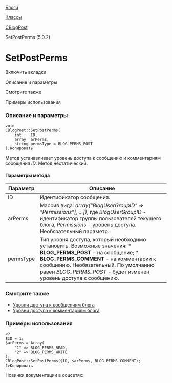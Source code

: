 [Блоги](/api_help/blogs/index.php)

[Классы](/api_help/blogs/classes/index.php)

[CBlogPost](/api_help/blogs/classes/cblogpost/index.php)

SetPostPerms (5.0.2)

SetPostPerms
============

Включить вкладки

Описание и параметры

Смотрите также

Примеры использования

### Описание и параметры

```
void
CBlogPost::SetPostPerms(
	int    ID,
	array  arPerms,
	string permsType = BLOG_PERMS_POST
);Копировать
```

Метод устанавливает уровень доступа к сообщению и комментариям сообщения *ID*. Метод нестатический.

#### Параметры метода

| Параметр | Описание |
| --- | --- |
| ID | Идентификатор сообщения. |
| arPerms | Массив вида: *array("BlogUserGroupID" => "Permissions"[, ...])*, где   *BlogUserGroupID* - идентификатор группы пользователей текущего блога,  *Permissions* - уровень доступа. Необязательный параметр. |
| permsType | Тип уровня доступа, который необходимо установить. Возможные значения:  * **BLOG\_PERMS\_POST** - на сообщение; * **BLOG\_PERMS\_COMMENT** - на комментарии к сообщению.  Необязательный. По умолчанию равен *BLOG\_PERMS\_POST* - будет изменен уровень доступа к сообщению. |

### Смотрите также

* [Уровни доступа к сообщениям блога](/api_help/blogs/constant.php#pperms)
* [Уровни доступа к комментариям блога](/api_help/blogs/constant.php#)

### Примеры использования

```
<?
$ID = 1;
$arPerms = Array(
	"1" => BLOG_PERMS_READ,
	"2" => BLOG_PERMS_WRITE
);
CBlogPost::SetPostPerms($ID, $arPerms, BLOG_PERMS_COMMENT);
?>Копировать
```

Новинки документации в соцсетях: